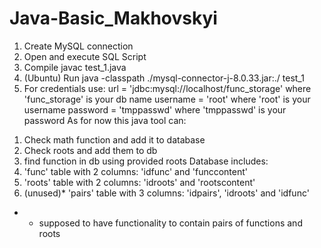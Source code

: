 # Java-Basic_Makhovskyi

1. Create MySQL connection 
2. Open and execute SQL Script
3. Compile javac test_1.java
4. (Ubuntu) Run java -classpath ./mysql-connector-j-8.0.33.jar:./ test_1 
5. For credentials use:
url = 'jdbc:mysql://localhost/func_storage' where 'func_storage' is your db name
username = 'root' where 'root' is your username
password = 'tmppasswd' where 'tmppasswd' is your password
As for now this java tool can:
1) Check math function and add it to database
2) Check roots and add them to db
3) find function in db using provided roots
Database includes:
1) 'func' table with 2 columns: 'idfunc' and 'funccontent'
2) 'roots' table with 2 columns: 'idroots' and 'rootscontent'
3) (unused)* 'pairs' table with 3 columns: 'idpairs', 'idroots' and 'idfunc'

* - supposed to have functionality to contain pairs of functions and roots
